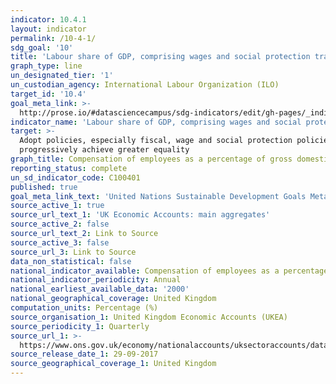 ```yaml
---
indicator: 10.4.1
layout: indicator
permalink: /10-4-1/
sdg_goal: '10'
title: 'Labour share of GDP, comprising wages and social protection transfers'
graph_type: line
un_designated_tier: '1'
un_custodian_agency: International Labour Organization (ILO)
target_id: '10.4'
goal_meta_link: >-
  http://prose.io/#datasciencecampus/sdg-indicators/edit/gh-pages/_indicators/10-4-1.md
indicator_name: 'Labour share of GDP, comprising wages and social protection transfers'
target: >-
  Adopt policies, especially fiscal, wage and social protection policies, and
  progressively achieve greater equality
graph_title: Compensation of employees as a percentage of gross domestic product (GDP)
reporting_status: complete
un_sd_indicator_code: C100401
published: true
goal_meta_link_text: 'United Nations Sustainable Development Goals Metadata Indicator: 10.04.01'
source_active_1: true
source_url_text_1: 'UK Economic Accounts: main aggregates'
source_active_2: false
source_url_text_2: Link to Source
source_active_3: false
source_url_3: Link to Source
data_non_statistical: false
national_indicator_available: Compensation of employees as a percentage of gross domestic product (GDP)
national_indicator_periodicity: Annual
national_earliest_available_data: '2000'
national_geographical_coverage: United Kingdom
computation_units: Percentage (%)
source_organisation_1: United Kingdom Economic Accounts (UKEA)
source_periodicity_1: Quarterly
source_url_1: >-
  https://www.ons.gov.uk/economy/nationalaccounts/uksectoraccounts/datasets/unitedkingdomeconomicaccountsmainaggregates
source_release_date_1: 29-09-2017
source_geographical_coverage_1: United Kingdom
---
```

